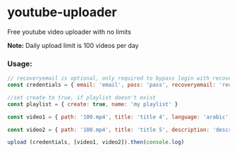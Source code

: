 # youtube-uploader
Free youtube video uploader with no limits

**Note:** Daily upload limit is 100 videos per day

### Usage:
```js
// recoveryemail is optional, only required to bypass login with recoveryemail when prompted
const credentials = { email: 'email', pass: 'pass', recoveryemail: 'recoveryemail' }

//set create to true, if playlist doesn't exist
const playlist = { create: true, name: 'my playlist' }

const video1 = { path: '100.mp4', title: 'title 4', language: 'arabic', tags: ['helo', 'moto'], description: 'description 1', playlist: playlist }

const video2 = { path: '100.mp4', title: 'title 5', description: 'description' }

upload (credentials, [video1, video2]).then(console.log)
```
